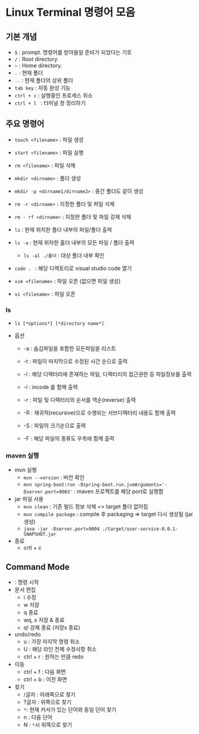 # Linux Terminal 명령어 모음



## 기본 개념

- `$` : prompt. 명령어를 받아들일 준비가 되었다는 기호
- `/` : Root directory. 
- `~` : Home directory.
- `.` : 현재 폴더
- `..` : 현재 폴더의 상위 폴더
- `tab key` : 자동 완성 기능
- `ctrl + c` : 실행중인 프로세스 취소
- `ctrl + l ` : 터미널 창 정리하기



## 주요 명령어



- `touch <filename>`  : 파일 생성
- `start <filename>` : 파일 실행
- `rm <filename>` : 파일 삭제
- `mkdir <dirname>` : 폴더 생성
- `mkdir -p <dirname1/dirname2>` : 중간 폴더도 같이 생성
- `rm -r <dirname>` : 지정한 폴더 및 파일 삭제
- `rm - rf <dirname>` : 지정판 폴더 및 파일 강제 삭제
- `ls` :  현재 위치한 폴더 내부의 파일/폴더 출력
- `ls -a` : 현재 위차한 홀더 내부의 모든 파일 / 폴더 출력
  - `ls -al ./폴더` : 대상 폴더 내부 확인

- `code . `  : 해당 디렉토리로 visual studio code 열기
- `vim <filename>` : 파일 오픈 (없으면 파일 생성)
- `vi <filename>` : 파일 오픈 



### ls

- `ls [*options*] [*directory name*]`

- 옵션

  - -a : 숨김파일을 포함한 모든파일을 리스트

  - -t : 파일이 마지막으로 수정된 시간 순으로 출력

  - -l : 해당 디렉터리에 존재하는 파일, 디렉터리의 접근권한 등 파일정보를 출력

  - -i : incode 를 함께 출력

  - -r : 파일 및 디렉터리의 순서를 역순(reverse) 출력

  - -R : 재귀적(recursive)으로 수행되는 서브디렉터리 내용도 함께 출력

  - -S : 파일의 크기순으로 출력

  - -F : 해당 파일의 종류도 우측에 함께 출력



### maven 실행

- mvn 실행
  - `mvn --version` : 버전 확인
  - `mvn spring-boot:run -Dspring-boot.run.jvmArguments='-Dserver.port=9003'` : maven 프로젝트를 해당 port로 실행함
- jar 파일 사용
  - `mvn clean` : 기존 빌드 정보 삭제 => target 폴더 없어짐
  - `mvn compile package` : compile 후 packaging => target 다시 생성됨 (jar 생성)
  - `java -jar -Dserver.port=9004 ./target/user-service-0.0.1-SNAPSHOT.jar`
- 종료
  - crtl + c

## Command Mode

- :    명령 시작
- 문서 편집
  - i    수정
  - w  저장
  - q   종료
  - wq, x  저장 & 종료
  - q!  강제 종료 (저장x 종료)
- undo/redo
  - u : 가장 마지막 명령 취소
  - U : 해당 라인 전체 수정사항 취소
  - ctrl + r : 원하는 만큼 redo
- 이동
  - ctrl + f : 다음 화면
  - ctrl + b : 이전 화면 
- 찾기
  - /글자 : 아래쪽으로 찾기
  - ?글자 : 위쪽으로 찾기
  - `*`: 현재 커서가 있는 단어와 동일 단어 찾기
  - n : 다음 단어
  - N : `*`시 위쪽으로 찾기
